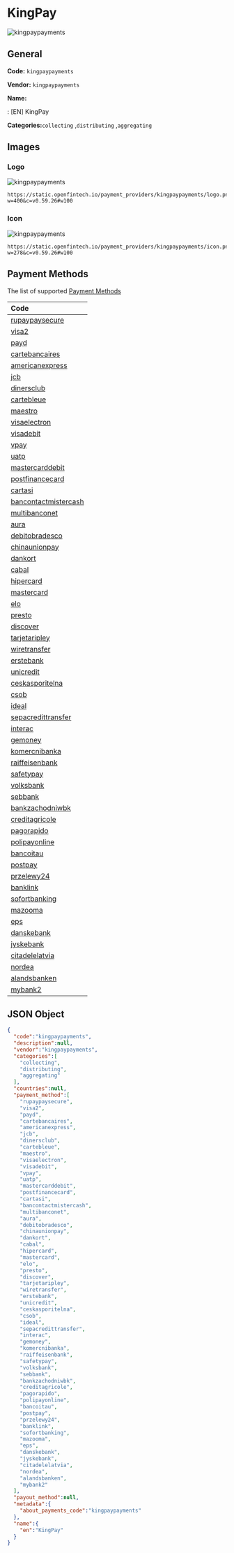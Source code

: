 
# KingPay 
![kingpaypayments](https://static.openfintech.io/payment_providers/kingpaypayments/logo.png?w=400&c=v0.59.26#w100)  

## General 
 
**Code:** `kingpaypayments` 
 
**Vendor:** `kingpaypayments` 
 
**Name:** 
 
:	[EN] KingPay 
 
**Categories:**`collecting` ,`distributing` ,`aggregating` 
 

## Images 

### Logo 
 
![kingpaypayments](https://static.openfintech.io/payment_providers/kingpaypayments/logo.png?w=400&c=v0.59.26#w100)  

```
https://static.openfintech.io/payment_providers/kingpaypayments/logo.png?w=400&c=v0.59.26#w100
```  

### Icon 
 
![kingpaypayments](https://static.openfintech.io/payment_providers/kingpaypayments/icon.png?w=278&c=v0.59.26#w100)  

```
https://static.openfintech.io/payment_providers/kingpaypayments/icon.png?w=278&c=v0.59.26#w100
```  

## Payment Methods 
 
The list of supported [Payment Methods](#) 

|Code| 
|:---| 
|[rupaypaysecure](/payment-methods/rupaypaysecure)| 
|[visa2](/payment-methods/visa2)| 
|[payd](/payment-methods/payd)| 
|[cartebancaires](/payment-methods/cartebancaires)| 
|[americanexpress](/payment-methods/americanexpress)| 
|[jcb](/payment-methods/jcb)| 
|[dinersclub](/payment-methods/dinersclub)| 
|[cartebleue](/payment-methods/cartebleue)| 
|[maestro](/payment-methods/maestro)| 
|[visaelectron](/payment-methods/visaelectron)| 
|[visadebit](/payment-methods/visadebit)| 
|[vpay](/payment-methods/vpay)| 
|[uatp](/payment-methods/uatp)| 
|[mastercarddebit](/payment-methods/mastercarddebit)| 
|[postfinancecard](/payment-methods/postfinancecard)| 
|[cartasi](/payment-methods/cartasi)| 
|[bancontactmistercash](/payment-methods/bancontactmistercash)| 
|[multibanconet](/payment-methods/multibanconet)| 
|[aura](/payment-methods/aura)| 
|[debitobradesco](/payment-methods/debitobradesco)| 
|[chinaunionpay](/payment-methods/chinaunionpay)| 
|[dankort](/payment-methods/dankort)| 
|[cabal](/payment-methods/cabal)| 
|[hipercard](/payment-methods/hipercard)| 
|[mastercard](/payment-methods/mastercard)| 
|[elo](/payment-methods/elo)| 
|[presto](/payment-methods/presto)| 
|[discover](/payment-methods/discover)| 
|[tarjetaripley](/payment-methods/tarjetaripley)| 
|[wiretransfer](/payment-methods/wiretransfer)| 
|[erstebank](/payment-methods/erstebank)| 
|[unicredit](/payment-methods/unicredit)| 
|[ceskasporitelna](/payment-methods/ceskasporitelna)| 
|[csob](/payment-methods/csob)| 
|[ideal](/payment-methods/ideal)| 
|[sepacredittransfer](/payment-methods/sepacredittransfer)| 
|[interac](/payment-methods/interac)| 
|[gemoney](/payment-methods/gemoney)| 
|[komercnibanka](/payment-methods/komercnibanka)| 
|[raiffeisenbank](/payment-methods/raiffeisenbank)| 
|[safetypay](/payment-methods/safetypay)| 
|[volksbank](/payment-methods/volksbank)| 
|[sebbank](/payment-methods/sebbank)| 
|[bankzachodniwbk](/payment-methods/bankzachodniwbk)| 
|[creditagricole](/payment-methods/creditagricole)| 
|[pagorapido](/payment-methods/pagorapido)| 
|[polipayonline](/payment-methods/polipayonline)| 
|[bancoitau](/payment-methods/bancoitau)| 
|[postpay](/payment-methods/postpay)| 
|[przelewy24](/payment-methods/przelewy24)| 
|[banklink](/payment-methods/banklink)| 
|[sofortbanking](/payment-methods/sofortbanking)| 
|[mazooma](/payment-methods/mazooma)| 
|[eps](/payment-methods/eps)| 
|[danskebank](/payment-methods/danskebank)| 
|[jyskebank](/payment-methods/jyskebank)| 
|[citadelelatvia](/payment-methods/citadelelatvia)| 
|[nordea](/payment-methods/nordea)| 
|[alandsbanken](/payment-methods/alandsbanken)| 
|[mybank2](/payment-methods/mybank2)| 
 

## JSON Object 

```json
{
  "code":"kingpaypayments",
  "description":null,
  "vendor":"kingpaypayments",
  "categories":[
    "collecting",
    "distributing",
    "aggregating"
  ],
  "countries":null,
  "payment_method":[
    "rupaypaysecure",
    "visa2",
    "payd",
    "cartebancaires",
    "americanexpress",
    "jcb",
    "dinersclub",
    "cartebleue",
    "maestro",
    "visaelectron",
    "visadebit",
    "vpay",
    "uatp",
    "mastercarddebit",
    "postfinancecard",
    "cartasi",
    "bancontactmistercash",
    "multibanconet",
    "aura",
    "debitobradesco",
    "chinaunionpay",
    "dankort",
    "cabal",
    "hipercard",
    "mastercard",
    "elo",
    "presto",
    "discover",
    "tarjetaripley",
    "wiretransfer",
    "erstebank",
    "unicredit",
    "ceskasporitelna",
    "csob",
    "ideal",
    "sepacredittransfer",
    "interac",
    "gemoney",
    "komercnibanka",
    "raiffeisenbank",
    "safetypay",
    "volksbank",
    "sebbank",
    "bankzachodniwbk",
    "creditagricole",
    "pagorapido",
    "polipayonline",
    "bancoitau",
    "postpay",
    "przelewy24",
    "banklink",
    "sofortbanking",
    "mazooma",
    "eps",
    "danskebank",
    "jyskebank",
    "citadelelatvia",
    "nordea",
    "alandsbanken",
    "mybank2"
  ],
  "payout_method":null,
  "metadata":{
    "about_payments_code":"kingpaypayments"
  },
  "name":{
    "en":"KingPay"
  }
}
```  
